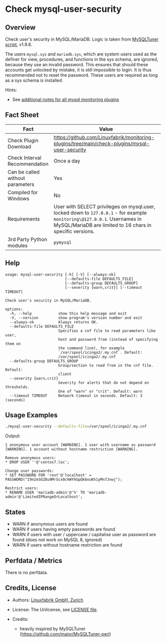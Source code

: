 # Check mysql-user-security

## Overview

Check user's security in MySQL/MariaDB. Logic is taken from [MySQLTuner script](https://github.com/major/MySQLTuner-perl), v1.9.8.

The users `mysql.sys` and `mariadb.sys`, which are system users used as the definer for view, procedures, and functions in the sys schema, are ignored, because they use an invalid password. This ensures that should these accounts get unlocked by mistake, it is still impossible to login. It is thus recommended not to reset the password. These users are required as long as a sys schema is installed.

Hints:

* See [additional notes for all mysql monitoring plugins](https://github.com/Linuxfabrik/monitoring-plugins/blob/main/PLUGINS-MYSQL.rst)


## Fact Sheet

| Fact | Value |
|----|----|
| Check Plugin Download                 | <https://github.com/Linuxfabrik/monitoring-plugins/tree/main/check-plugins/mysql-user-security> |
| Check Interval Recommendation         | Once a day |
| Can be called without parameters      | Yes |
| Compiled for Windows                  | No |
| Requirements                          | User with SELECT privileges on mysql.user, locked down to `127.0.0.1` - for example `monitoring\@127.0.0.1`. Usernames in MySQL/MariaDB are limited to 16 chars in specific versions. |
| 3rd Party Python modules              | `pymysql` |


## Help

```text
usage: mysql-user-security [-h] [-V] [--always-ok]
                           [--defaults-file DEFAULTS_FILE]
                           [--defaults-group DEFAULTS_GROUP]
                           [--severity {warn,crit}] [--timeout TIMEOUT]

Check user's security in MySQL/MariaDB.

options:
  -h, --help            show this help message and exit
  -V, --version         show program's version number and exit
  --always-ok           Always returns OK.
  --defaults-file DEFAULTS_FILE
                        Specifies a cnf file to read parameters like user,
                        host and password from (instead of specifying them on
                        the command line), for example
                        `/var/spool/icinga2/.my.cnf`. Default:
                        /var/spool/icinga2/.my.cnf
  --defaults-group DEFAULTS_GROUP
                        Group/section to read from in the cnf file. Default:
                        client
  --severity {warn,crit}
                        Severity for alerts that do not depend on thresholds.
                        One of "warn" or "crit". Default: warn
  --timeout TIMEOUT     Network timeout in seconds. Default: 3 (seconds)
```


## Usage Examples

```bash
./mysql-user-security --defaults-file=/var/spool/icinga2/.my.cnf
```

Output:

```text
1 anonymous user account [WARNING]. 1 user with username as password [WARNING]. 1 account without hostname restriction [WARNING]. 

Remove anonymous users:
* DROP USER ''@'centos7.loc';

Change user passwords:
* SET PASSWORD FOR 'root'@'localhost' = PASSWORD("I9n2eSGZ8u9MrScx0ckWYhGpQk6ouKh1yMn7Jnwj");

Restrict users:
* RENAME USER 'mariadb-admin'@'%' TO 'mariadb-admin'@'LimitedIPRangeOrLocalhost';
```


## States

* WARN if anonymous users are found
* WARN if users having empty passwords are found
* WARN if users with user / uppercase / capitalise user as password are found (does not work on MySQL 8, ignored)
* WARN if users without hostname restriction are found


## Perfdata / Metrics

There is no perfdata.


## Credits, License

* Authors: [Linuxfabrik GmbH, Zurich](https://www.linuxfabrik.ch)

* License: The Unlicense, see [LICENSE file](https://unlicense.org/).

* Credits:

    * heavily inspired by MySQLTuner (<https://github.com/major/MySQLTuner-perl>)
